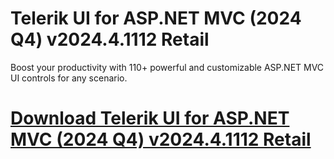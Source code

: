 # Telerik UI for ASP.NET MVC (2024 Q4) v2024.4.1112 Retail

Boost your productivity with 110+ powerful and customizable ASP.NET MVC UI controls for any scenario.

# [Download Telerik UI for ASP.NET MVC (2024 Q4) v2024.4.1112 Retail](https://developer.team/dotnet/35165-telerik-ui-for-aspnet-mvc-2024-q4-v202441112-retail.html)
